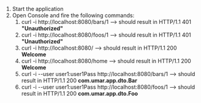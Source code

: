 1) Start the application
2) Open Console and fire the following commands:
   1) curl -i http://localhost:8080/bars/1 --> should result in HTTP/1.1 401 **"Unauthorized"** 
   2) curl -i http://localhost:8080/foos/1 --> should result in HTTP/1.1 401 **"Unauthorized"**
   3) curl -i http://localhost:8080/ --> should result in HTTP/1.1 200 **Welcome**
   4) curl -i http://localhost:8080/home --> should result in HTTP/1.1 200 **Welcome**
   5) curl -i --user user1:user1Pass http://localhost:8080/bars/1 --> should result in HTTP/1.1 200 **com.umar.app.dto.Bar**
   6) curl -i --user user1:user1Pass http://localhost:8080/foos/1 --> should result in HTTP/1.1 200 **com.umar.app.dto.Foo**